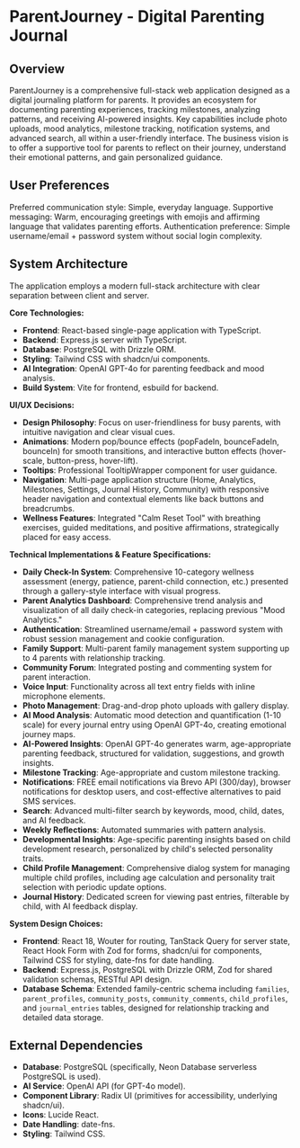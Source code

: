 # ParentJourney - Digital Parenting Journal

## Overview

ParentJourney is a comprehensive full-stack web application designed as a digital journaling platform for parents. It provides an ecosystem for documenting parenting experiences, tracking milestones, analyzing patterns, and receiving AI-powered insights. Key capabilities include photo uploads, mood analytics, milestone tracking, notification systems, and advanced search, all within a user-friendly interface. The business vision is to offer a supportive tool for parents to reflect on their journey, understand their emotional patterns, and gain personalized guidance.

## User Preferences

Preferred communication style: Simple, everyday language.
Supportive messaging: Warm, encouraging greetings with emojis and affirming language that validates parenting efforts.
Authentication preference: Simple username/email + password system without social login complexity.

## System Architecture

The application employs a modern full-stack architecture with clear separation between client and server.

**Core Technologies:**
- **Frontend**: React-based single-page application with TypeScript.
- **Backend**: Express.js server with TypeScript.
- **Database**: PostgreSQL with Drizzle ORM.
- **Styling**: Tailwind CSS with shadcn/ui components.
- **AI Integration**: OpenAI GPT-4o for parenting feedback and mood analysis.
- **Build System**: Vite for frontend, esbuild for backend.

**UI/UX Decisions:**
- **Design Philosophy**: Focus on user-friendliness for busy parents, with intuitive navigation and clear visual cues.
- **Animations**: Modern pop/bounce effects (popFadeIn, bounceFadeIn, bounceIn) for smooth transitions, and interactive button effects (hover-scale, button-press, hover-lift).
- **Tooltips**: Professional TooltipWrapper component for user guidance.
- **Navigation**: Multi-page application structure (Home, Analytics, Milestones, Settings, Journal History, Community) with responsive header navigation and contextual elements like back buttons and breadcrumbs.
- **Wellness Features**: Integrated "Calm Reset Tool" with breathing exercises, guided meditations, and positive affirmations, strategically placed for easy access.

**Technical Implementations & Feature Specifications:**
- **Daily Check-In System**: Comprehensive 10-category wellness assessment (energy, patience, parent-child connection, etc.) presented through a gallery-style interface with visual progress.
- **Parent Analytics Dashboard**: Comprehensive trend analysis and visualization of all daily check-in categories, replacing previous "Mood Analytics."
- **Authentication**: Streamlined username/email + password system with robust session management and cookie configuration.
- **Family Support**: Multi-parent family management system supporting up to 4 parents with relationship tracking.
- **Community Forum**: Integrated posting and commenting system for parent interaction.
- **Voice Input**: Functionality across all text entry fields with inline microphone elements.
- **Photo Management**: Drag-and-drop photo uploads with gallery display.
- **AI Mood Analysis**: Automatic mood detection and quantification (1-10 scale) for every journal entry using OpenAI GPT-4o, creating emotional journey maps.
- **AI-Powered Insights**: OpenAI GPT-4o generates warm, age-appropriate parenting feedback, structured for validation, suggestions, and growth insights.
- **Milestone Tracking**: Age-appropriate and custom milestone tracking.
- **Notifications**: FREE email notifications via Brevo API (300/day), browser notifications for desktop users, and cost-effective alternatives to paid SMS services.
- **Search**: Advanced multi-filter search by keywords, mood, child, dates, and AI feedback.
- **Weekly Reflections**: Automated summaries with pattern analysis.
- **Developmental Insights**: Age-specific parenting insights based on child development research, personalized by child's selected personality traits.
- **Child Profile Management**: Comprehensive dialog system for managing multiple child profiles, including age calculation and personality trait selection with periodic update options.
- **Journal History**: Dedicated screen for viewing past entries, filterable by child, with AI feedback display.

**System Design Choices:**
- **Frontend**: React 18, Wouter for routing, TanStack Query for server state, React Hook Form with Zod for forms, shadcn/ui for components, Tailwind CSS for styling, date-fns for date handling.
- **Backend**: Express.js, PostgreSQL with Drizzle ORM, Zod for shared validation schemas, RESTful API design.
- **Database Schema**: Extended family-centric schema including `families`, `parent_profiles`, `community_posts`, `community_comments`, `child_profiles`, and `journal_entries` tables, designed for relationship tracking and detailed data storage.

## External Dependencies

- **Database**: PostgreSQL (specifically, Neon Database serverless PostgreSQL is used).
- **AI Service**: OpenAI API (for GPT-4o model).
- **Component Library**: Radix UI (primitives for accessibility, underlying shadcn/ui).
- **Icons**: Lucide React.
- **Date Handling**: date-fns.
- **Styling**: Tailwind CSS.